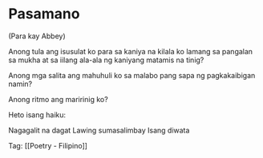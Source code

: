 # Pasamano

(Para kay Abbey)

Anong tula ang isusulat ko
para sa kaniya na kilala ko lamang
sa pangalan
sa mukha
at sa iilang ala-ala ng kaniyang
matamis na tinig?

Anong mga salita ang mahuhuli ko
sa malabo pang sapa
ng pagkakaibigan namin?

Anong ritmo ang maririnig ko?

Heto
isang haiku:

Nagagalit na dagat
Lawing sumasalimbay
Isang diwata

Tag: [[Poetry - Filipino]]

